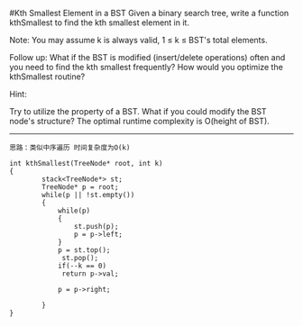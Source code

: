 #Kth Smallest Element in a BST
Given a binary search tree, write a function kthSmallest to find the kth smallest element in it.

Note: 
You may assume k is always valid, 1 ≤ k ≤ BST's total elements.

Follow up:
What if the BST is modified (insert/delete operations) often and you need to find the kth smallest frequently? How would you optimize the kthSmallest routine?

Hint:

Try to utilize the property of a BST.
What if you could modify the BST node's structure?
The optimal runtime complexity is O(height of BST).



---


```
思路：类似中序遍历 时间复杂度为O(k)

int kthSmallest(TreeNode* root, int k) 
{
        stack<TreeNode*> st;
        TreeNode* p = root;
        while(p || !st.empty())
        {
            while(p)
            {
                st.push(p);
                p = p->left;
            }
            p = st.top();
             st.pop();
            if(--k == 0)
             return p->val;
             
            p = p->right;
            
        }
}
```